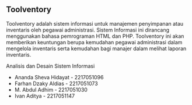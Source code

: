 ## Toolventory

Toolventory adalah sistem informasi untuk manajemen penyimpanan atau inventaris oleh pegawai administrasi. Sistem Informasi ini dirancang menggunakan bahasa pemrograman HTML dan PHP. Toolventory ini akan memberikan keuntungan berupa kemudahan pegawai administrasi dalam mengelola inventaris serta kemudahan bagi manajer dalam melihat laporan inventaris.

Analisis dan Desain Sistem Informasi

- Ananda Sheva Hidayat - 2217051096
- Farhan Dzaky Aldias - 2217051073
- M. Abdul Adhim - 2217051030
- Ivan Aditya - 2217051147

